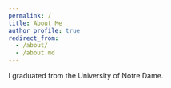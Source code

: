 ```yaml
---
permalink: /
title: About Me
author_profile: true
redirect_from: 
  - /about/
  - /about.md
---
```

 
I graduated from the University of Notre Dame. 
